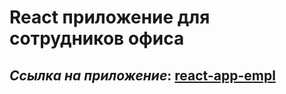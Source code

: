# React приложение для сотрудников офиса
## _Ссылка на приложение_: [react-app-empl](https://vitalyreutsky.github.io/react-app-empl/)